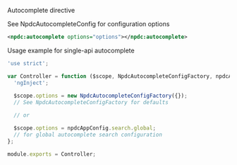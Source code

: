 Autocomplete directive

See NpdcAutocompleteConfig for configuration options

```xml
<npdc:autocomplete options="options"></npdc:autocomplete>
```

Usage example for single-api autocomplete

```javascript
'use strict';

var Controller = function ($scope, NpdcAutocompleteConfigFactory, npdcAppConfig) {
  'ngInject';
  
  $scope.options = new NpdcAutocompleteConfigFactory({});
  // See NpdcAutocompleteConfigFactory for defaults

  // or

  $scope.options = npdcAppConfig.search.global;
  // for global autocomplete search configuration
};

module.exports = Controller;
```
